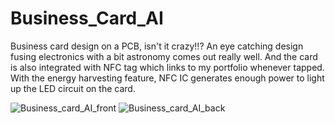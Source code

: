 # Business_Card_AI

Business card design on a PCB, isn't it crazy!!? An eye catching design fusing electronics with a bit astronomy comes out really well. And the card is also integrated with NFC tag which links to my portfolio whenever tapped. With the energy harvesting feature, NFC IC generates enough power to light up the LED circuit on the card.

![Business_card_AI_front](https://user-images.githubusercontent.com/86886546/214812769-18b6e4b1-51a8-4a9d-8ae9-7c7c4ba9a804.png)
![Business_card_AI_back](https://user-images.githubusercontent.com/86886546/214812784-209feab9-2461-4906-bd47-ab7211708716.png)

